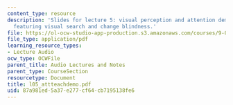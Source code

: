 ```yaml
---
content_type: resource
description: 'Slides for lecture 5: visual perception and attention demonstrations,
  featuring visual search and change blindness.'
file: https://ol-ocw-studio-app-production.s3.amazonaws.com/courses/9-00-introduction-to-psychology-fall-2004/87a981ed5a37e277cf64cb7195138fe6_l05_attteachdemo.pdf
file_type: application/pdf
learning_resource_types:
- Lecture Audio
ocw_type: OCWFile
parent_title: Audio Lectures and Notes
parent_type: CourseSection
resourcetype: Document
title: l05_attteachdemo.pdf
uid: 87a981ed-5a37-e277-cf64-cb7195138fe6
---
```

